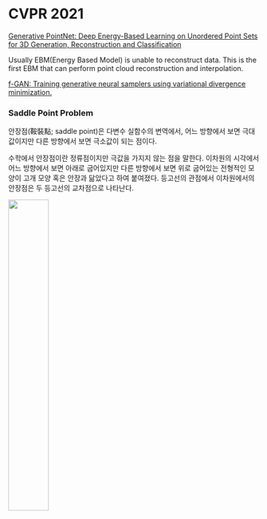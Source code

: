 # CVPR 2021

[Generative PointNet: Deep Energy-Based Learning on Unordered Point Sets for 3D Generation, Reconstruction and Classification](https://openaccess.thecvf.com/content/CVPR2021/papers/Xie_Generative_PointNet_Deep_Energy-Based_Learning_on_Unordered_Point_Sets_for_CVPR_2021_paper.pdf)

Usually EBM(Energy Based Model) is unable to reconstruct data. This is the first EBM that can perform point cloud reconstruction and interpolation.

[f-GAN: Training generative neural samplers using variational divergence minimization.](https://arxiv.org/pdf/1606.00709.pdf)

### Saddle Point Problem

안장점(鞍裝點; saddle point)은 다변수 실함수의 변역에서, 어느 방향에서 보면 극대값이지만 다른 방향에서 보면 극소값이 되는 점이다.

수학에서 안장점이란 정류점이지만 극값을 가지지 않는 점을 말한다. 이차원의 시각에서 어느 방향에서 보면 아래로 굽어있지만 다른 방향에서 보면 위로 굽어있는 전형적인 모양이 고개 모양 혹은 안장과 닮았다고 하여 붙여졌다. 등고선의 관점에서 이차원에서의 안장점은 두 등고선의 교차점으로 나타난다.

<img src="https://github.com/hyeseongkim0/CVPR/blob/main/images/saddle point.PNG" width="40%">
